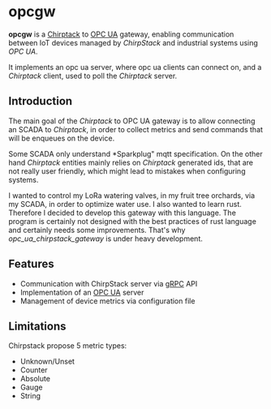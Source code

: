 # opcgw

**opcgw** is a [Chirptack](https://www.chirpstack.io/) to [OPC UA](https://opcfoundation.org) gateway,
enabling communication between IoT devices managed by *ChirpStack*
and industrial systems using *OPC UA*.

It implements an opc ua server, where opc ua clients can connect on,
and a *Chirptack* client, used to poll the *Chirptack* server.


## Introduction

The main goal of the *Chirptack* to OPC UA gateway is to allow connecting
an SCADA to *Chirptack*, in order to collect metrics and send commands
that will be enqueues on the device.

Some SCADA only understand *Sparkplug" mqtt specification.
On the other hand *Chirptack* entities mainly relies on *Chirptack* generated ids,
that are not really user friendly, which might lead to mistakes when configuring systems.

I wanted to control my LoRa watering valves, in my fruit tree orchards, via my SCADA, in order to optimize water use.
I also wanted to learn rust. Therefore I decided to develop this gateway with this language.
The program is certainly not designed with the best practices of rust language and
certainly needs some improvements. That's why *opc_ua_chirpstack_gateway* is under heavy development.


## Features

- Communication with ChirpStack server via [gRPC](https://grpc.io/) API
- Implementation of an [OPC UA](https://opcfoundation.org) server
- Management of device metrics via configuration file


## Limitations

Chirpstack propose 5 metric types:
- Unknown/Unset
- Counter
- Absolute
- Gauge
- String